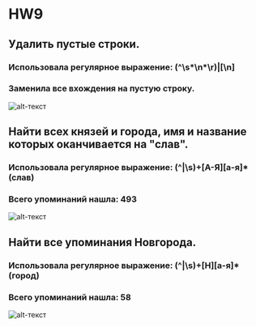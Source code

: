 # HW9
## Удалить пустые строки.
### Использовала регулярное выражение: (^\s*\n*\r)|[\n] 
### Заменила все вхождения на пустую строку.
![alt-текст](http://example.com/image.jpg)
## Найти всех князей и города, имя и название которых оканчивается на "слав".
### Использовала регулярное выражение: (^|\s)+[А-Я][а-я]*(слав) 
### Всего упоминаний нашла: 493
![alt-текст](http://example.com/image.jpg)
## Найти все упоминания Новгорода.
### Использовала регулярное выражение: (^|\s)+[Н][а-я]*(город)
### Всего упоминаний нашла: 58
![alt-текст](http://example.com/image.jpg)
